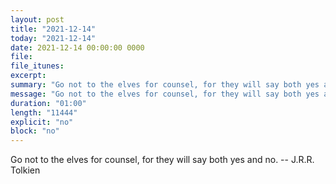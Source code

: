 ```yaml
---
layout: post
title: "2021-12-14"
today: "2021-12-14"
date: 2021-12-14 00:00:00 0000
file:
file_itunes:
excerpt:
summary: "Go not to the elves for counsel, for they will say both yes and no. -- J.R.R. Tolkien"
message: "Go not to the elves for counsel, for they will say both yes and no. -- J.R.R. Tolkien"
duration: "01:00"
length: "11444"
explicit: "no"
block: "no"
---
```

Go not to the elves for counsel, for they will say both yes and no. -- J.R.R. Tolkien

